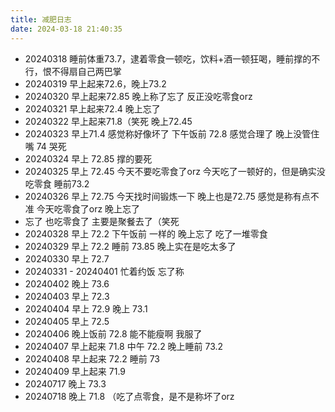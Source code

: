 ```yaml
---
title: 减肥日志
date: 2024-03-18 21:40:35
---
```


* 20240318 睡前体重73.7，逮着零食一顿吃，饮料+酒一顿狂喝，睡前撑的不行，恨不得扇自己两巴掌
* 20240319 早上起来72.6，晚上73.2
* 20240320 早上起来72.85 晚上称了忘了 反正没吃零食orz
* 20240321 早上起来72.4 晚上忘了
* 20240322 早上起来71.8（笑死 晚上72.45 
* 20240323 早上71.4 感觉称好像坏了 下午饭前 72.8 感觉合理了 晚上没管住嘴 74 哭死
* 20240324 早上 72.85 撑的要死
* 20240325 早上 72.45 今天不要吃零食了orz 今天吃了一顿好的，但是确实没吃零食 睡前73.2
* 20240326 早上 72.75 今天找时间锻炼一下 晚上也是72.75 感觉是称有点不准 今天吃零食了orz 晚上忘了
* 忘了 也吃零食了 主要是聚餐去了（笑死
* 20240328 早上 72.2 下午饭前 一样的 晚上忘了 吃了一堆零食
* 20240329 早上 72.2 睡前 73.85 晚上实在是吃太多了
* 20240330 早上 72.7
* 20240331 - 20240401 忙着约饭 忘了称
* 20240402 晚上 73.6
* 20240403 早上 72.3
* 20240404 早上 72.9 晚上 73.1
* 20240405 早上 72.5 
* 20240406 晚上饭前 72.8 能不能瘦啊 我服了
* 20240407 早上起来 71.8 中午 72.2 晚上睡前 73.2
* 20240408 早上起来 72.2 睡前 73
* 20240409 早上起来 71.9
* 20240717 晚上 73.3
* 20240718 晚上 71.8 （吃了点零食，是不是称坏了orz